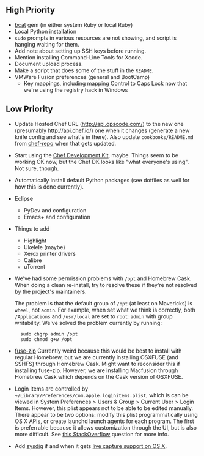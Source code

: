 High Priority
-------------

* [bcat](http://rtomayko.github.io/bcat/) gem (in either system Ruby or local Ruby)
* Local Python installation
* `sudo` prompts in various resources are not showing, and script is hanging waiting for them.
* Add note about setting up SSH keys before running.
* Mention installing Command-Line Tools for Xcode.
* Document upload process.
* Make a script that does some of the stuff in the `README`.
* VMWare Fusion preferences (general and BootCamp)
    * Key mappings, including mapping Control to Caps Lock now that we're using the registry hack in Windows

Low Priority
------------

* Update Hosted Chef URL (http://api.opscode.com/) to the new one (presumably http://api.chef.io/) one when it changes (generate a new knife config and see what's in there). Also update `cookbooks/README.md` from [chef-repo](https://github.com/chef/chef-repo) when that gets updated.
* Start using the [Chef Development Kit](https://docs.chef.io/install_dk.html), maybe. Things seem to be working OK now, but the Chef DK looks like "what everyone's using". Not sure, though.
* Automatically install default Python packages (see dotfiles as well for how this is done currently).
* Eclipse
    * PyDev and configuration
    * Emacs+ and configuration
* Things to add
    * Highlight
    * Ukelele (maybe)
    * Xerox printer drivers
    * Calibre
    * uTorrent
* We've had some permission problems with `/opt` and Homebrew Cask. When doing a clean re-install, try to resolve these if they're not resolved by the project's maintainers.

  The problem is that the default group of `/opt` (at least on Mavericks) is `wheel`, not `admin`. For example, when set what we think is correctly, both `/Applications` and `/usr/local` are set to `root:admin` with group writability. We've solved the problem currently by running:

        sudo chgrp admin /opt
        sudo chmod g+w /opt

* [fuse-zip](https://code.google.com/p/fuse-zip/) Currently weird because this would be best to install with regular Homebrew, but we are currently installing OSXFUSE (and SSHFS) through Homebrew Cask. Might want to reconsider this if installing fuse-zip. However, we are installing Macfusion through Homebrew Cask which depends on the Cask version of OSXFUSE.
* Login items are controlled by `~/Library/Preferences/com.apple.loginitems.plist`, which is can be viewed in System Preferences > Users & Group > Current User > Login Items. However, this plist appears not to be able to be edited manually. There appear to be two options: modify this plist programmatically using OS X APIs, or create launchd launch agents for each program. The first is preferrable because it allows customization through the UI, but is also more difficult. See [this StackOverflow](http://stackoverflow.com/q/12086638) question for more info.
* Add [sysdig](http://www.sysdig.org/) if and when it gets [live capture support on OS X](https://github.com/draios/sysdig/wiki/How-to-Install-Sysdig-for-Windows-and-OSX).
